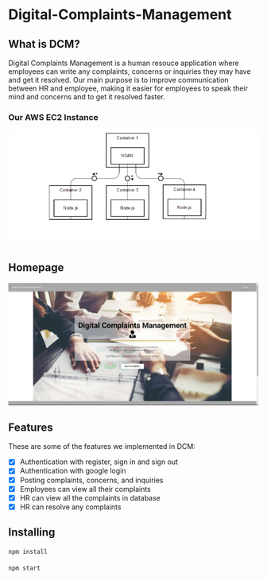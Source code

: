 # Digital-Complaints-Management

## What is DCM?
Digital Complaints Management is a human resouce application where employees can write any complaints, concerns or inquiries they may have and get it resolved. Our main purpose is to improve communication between HR and employee, making it easier for employees to speak their mind and concerns and to get it resolved faster.

### Our AWS EC2 Instance
![](github-resources/backend-visualization.png)

## Homepage
<img src="https://github.com/NhatTrinh/Digital-Complaints-Management/blob/master/client/src/doc/Homepage.PNG" width="600"/>

## Features
These are some of the features we implemented in DCM:
- [x] Authentication with register, sign in and sign out
- [x] Authentication with google login
- [x] Posting complaints, concerns, and inquiries
- [x] Employees can view all their complaints
- [x] HR can view all the complaints in database
- [x] HR can resolve any complaints

## Installing
```javascript
npm install

npm start
```

